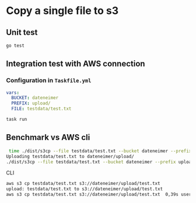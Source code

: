 # Copy a single file to s3




## Unit test

```bash
go test 
```

## Integration test with AWS connection

### Configuration in `Taskfile.yml`

```yml
vars:
  BUCKET: dateneimer
  PREFIX: upload/
  FILE: testdata/test.txt
```

```bash
task run
```

## Benchmark vs AWS cli

```bash
 time ./dist/s3cp --file testdata/test.txt --bucket dateneimer --prefix upload/
Uploading testdata/test.txt to dateneimer/upload/
./dist/s3cp --file testdata/test.txt --bucket dateneimer --prefix upload/  0,01s user 0,02s system 15% cpu 0,196 total
```

CLI

```bash
aws s3 cp testdata/test.txt s3://dateneimer/upload/test.txt
upload: testdata/test.txt to s3://dateneimer/upload/test.txt
aws s3 cp testdata/test.txt s3://dateneimer/upload/test.txt  0,39s user 0,09s system 67% cpu 0,716 total
```